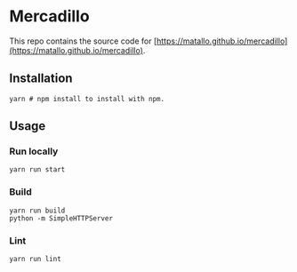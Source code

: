 # Mercadillo

This repo contains the source code for [https://matallo.github.io/mercadillo](https://matallo.github.io/mercadillo).


## Installation

```
yarn # npm install to install with npm.
```


## Usage


### Run locally

```
yarn run start
```


### Build

```
yarn run build
python -m SimpleHTTPServer
```


### Lint

```
yarn run lint
```
